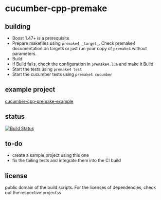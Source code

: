 cucumber-cpp-premake
====================

building
--------

- Boost 1.47+ is a prerequisite
- Prepare makefiles using `premake4 _target_`. Check premake4 documentation on targets or just run your copy of `premake4` without parameters.
- Build
- If Build fails, check the configuration in `premake4.lua` and make it Build
- Start the tests using `premake4 test`
- Start the cucumber tests using `premake4 cucumber`


example project
---------------

[cucumber-cpp-premake-example](https://github.com/d-led/cucumber-cpp-premake-example)

status
------

[![Build Status](https://travis-ci.org/d-led/cucumber-cpp-premake.png?branch=master)](https://travis-ci.org/d-led/cucumber-cpp-premake)

to-do
-----

- create a sample project using this one
- fix the failing tests and integrate them into the CI build

license
-------

public domain of the build scripts. For the licenses of dependencies, check out the respective projectss

